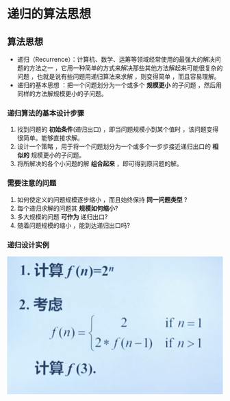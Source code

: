 # 递归的算法思想

## 算法思想

* 递归（Recurrence）：计算机、数学、运筹等领域经常使用的最强大的解决问题的方法之一 ，它用一种简单的方式来解决那些其他方法解起来可能很复杂的问题 ，也就是说有些问题用递归算法来求解 ，则变得简单 ，而且容易理解。
* 递归的基本思想 ：把一个问题划分为一个或多个 **规模更小** 的子问题 ，然后用同样的方法解规模更小的子问题。

### 递归算法的基本设计步骤

1. 找到问题的 **初始条件**(递归出口) ，即当问题规模小到某个值时 ，该问题变得很简单。能够直接求解。
2. 设计一个策略 ，用于将一个问题划分为一个或多个一步步接近递归出口的 **相似的** 规模更小的子问题。
3. 将所解决的各个小问题的解 **组合起来** ，即可得到原问题的解。

### 需要注意的问题

1. 如何使定义的问题规模逐步缩小 ，而且始终保持 **同一问题类型** ?
2. 每个递归求解的问题其 **规模如何缩小**?
3. 多大规模的问题 **可作为** 递归出口?
4. 随着问题规模的缩小 ，能到达递归出口吗?

### 递归设计实例

![image-20200522165506003](2.算法分析方法.assets/image-20200522165506003.png)

























































































































